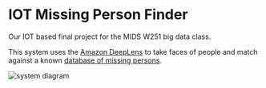 # IOT Missing Person Finder 

Our IOT based final project for the MIDS W251 big data class.

This system uses the [Amazon DeepLens](https://aws.amazon.com/deeplens/) to take faces of people and match against a known [database of missing persons](https://namus.gov/).

![system diagram](https://drive.google.com/open?id=1XLdM5HyIcwMFfJK7g-575wLKnUnqfLyY)
